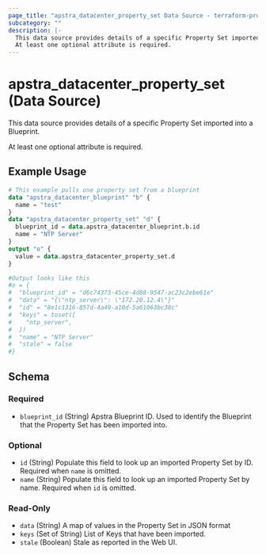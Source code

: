 ```yaml
---
page_title: "apstra_datacenter_property_set Data Source - terraform-provider-apstra"
subcategory: ""
description: |-
  This data source provides details of a specific Property Set imported into a Blueprint.
  At least one optional attribute is required.
---
```


# apstra_datacenter_property_set (Data Source)

This data source provides details of a specific Property Set imported into a Blueprint.

At least one optional attribute is required.

## Example Usage

```terraform
# This example pulls one property set from a blueprint
data "apstra_datacenter_blueprint" "b" {
  name = "test"
}
data "apstra_datacenter_property_set" "d" {
  blueprint_id = data.apstra_datacenter_blueprint.b.id
  name = "NTP Server"
}
output "o" {
  value = data.apstra_datacenter_property_set.d
}

#Output looks like this
#o = {
#  "blueprint_id" = "d6c74373-45ce-4d88-9547-ac23c2ebe61e"
#  "data" = "{\"ntp_server\": \"172.20.12.4\"}"
#  "id" = "8e1c1316-857d-4a49-a10d-5a61063bc38c"
#  "keys" = toset([
#    "ntp_server",
#  ])
#  "name" = "NTP Server"
#  "stale" = false
#}
```

<!-- schema generated by tfplugindocs -->
## Schema

### Required

- `blueprint_id` (String) Apstra Blueprint ID. Used to identify the Blueprint that the Property Set has been imported into.

### Optional

- `id` (String) Populate this field to look up an imported Property Set by ID. Required when `name` is omitted.
- `name` (String) Populate this field to look up an imported Property Set by name. Required when `id` is omitted.

### Read-Only

- `data` (String) A map of values in the Property Set in JSON format
- `keys` (Set of String) List of Keys that have been imported.
- `stale` (Boolean) Stale as reported in the Web UI.
